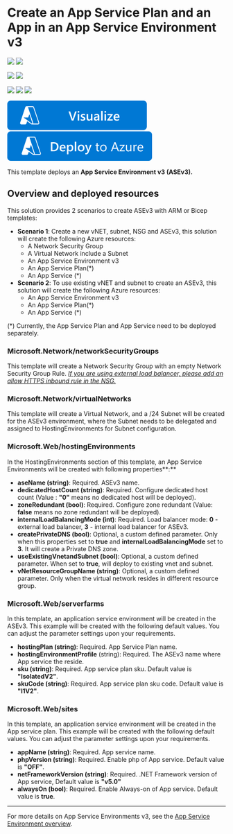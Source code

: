 # Create an App Service Plan and an App in an App Service Environment v3

![](https://azurequickstartsservice.blob.core.windows.net/badges/quickstarts/microsoft.web/web-app-asp-app-on-asev3-create/PublicLastTestDate.svg)
![](https://azurequickstartsservice.blob.core.windows.net/badges/quickstarts/microsoft.web/web-app-asp-app-on-asev3-create/PublicDeployment.svg)

![](https://azurequickstartsservice.blob.core.windows.net/badges/quickstarts/microsoft.web/web-app-asp-app-on-asev3-create/FairfaxLastTestDate.svg)
![](https://azurequickstartsservice.blob.core.windows.net/badges/quickstarts/microsoft.web/web-app-asp-app-on-asev3-create/FairfaxDeployment.svg)

![](https://azurequickstartsservice.blob.core.windows.net/badges/quickstarts/microsoft.web/web-app-asp-app-on-asev3-create/BestPracticeResult.svg)
![](https://azurequickstartsservice.blob.core.windows.net/badges/quickstarts/microsoft.web/web-app-asp-app-on-asev3-create/CredScanResult.svg)
![](https://azurequickstartsservice.blob.core.windows.net/badges/quickstarts/microsoft.web/web-app-asp-app-on-asev3-create/BicepVersion.svg)

[![Visualize](https://raw.githubusercontent.com/Azure/azure-quickstart-templates/master/1-CONTRIBUTION-GUIDE/images/visualizebutton.svg?sanitize=true)](http://armviz.io/#/?load=https%3A%2F%2Fraw.githubusercontent.com%2FAzure%2Fazure-quickstart-templates%2Fmaster%2Fquickstarts%2Fmicrosoft.web%2Fweb-app-asp-app-on-asev3-create%2Fazuredeploy.json)
[![](https://raw.githubusercontent.com/Azure/azure-quickstart-templates/master/1-CONTRIBUTION-GUIDE/images/deploytoazure.svg?sanitize=true)](https://portal.azure.com/#create/Microsoft.Template/uri/https%3A%2F%2Fraw.githubusercontent.com%2FAzure%2Fazure-quickstart-templates%2Fmaster%2Fquickstarts%2Fmicrosoft.web%2Fweb-app-asp-app-on-asev3-create%2Fazuredeploy.json)

This template deploys an **App Service Environment v3 (ASEv3).** 

## Overview and deployed resources

This solution provides 2 scenarios to create ASEv3 with ARM or Bicep templates:

- **Scenario 1**: Create a new vNET, subnet, NSG and ASEv3, this solution will create the following Azure resources:
  - A Network Security Group
  - A Virtual Network include a Subnet
  - An App Service Environment v3
  - An App Service Plan(*)
  - An App Service (*)
- **Scenario 2**: To use existing vNET and subnet to create an ASEv3, this solution will create the following Azure resources:
  - An App Service Environment v3
  - An App Service Plan(*)
  - An App Service (*)

(*) Currently, the App Service Plan and App Service need to be deployed separately.

### Microsoft.Network/networkSecurityGroups

This template will create a Network Security Group with an empty Network Security Group Rule. *<u>If you are using external load balancer, please add an allow HTTPS inbound rule in the NSG.</u>*

### Microsoft.Network/virtualNetworks

This template will create a Virtual Network, and a /24 Subnet will be created for the ASEv3 environment, where the Subnet needs to be delegated and assigned to HostingEnvironments for Subnet configuration.

### Microsoft.Web/hostingEnvironments

In the HostingEnvironments section of this template, an App Service Environments will be created with following properties**:**

- **aseName (string)**: Required. ASEv3 name.
- **dedicatedHostCount (string)**: Required. Configure dedicated host count (Value : **"0"** means no dedicated host will be deployed).
- **zoneRedundant (bool)**: Required. Configure zone redundant (Value: **false** means no zone redundant will be deployed).
- **internalLoadBalancingMode (int)**: Required. Load balancer mode: **0** - external load balancer, **3** - internal load balancer for ASEv3.
- **createPrivateDNS (bool)**: Optional, a custom defined parameter. Only when this properties set to **true** and **internalLoadBalancingMode** set to **3**. It will create a Private DNS zone.
- **useExistingVnetandSubnet (bool)**: Optional, a custom defined parameter. When set to **true**, will deploy to existing vnet and subnet.
- **vNetResourceGroupName (string)**: Optional, a custom defined parameter. Only when the virtual network resides in different resource group.

### Microsoft.Web/serverfarms

In this template, an application service environment will be created in the ASEv3. This example will be created with the following default values. You can adjust the parameter settings upon your requirements.

- **hostingPlan (string)**: Required. App Service Plan name.
- **hostingEnvironmentProfile** (string): Required. The ASEv3 name where App service the reside.
- **sku (string)**: Required. App service plan sku. Default value is **"IsolatedV2"**.
- **skuCode (string)**: Required. App service plan sku code. Default value is **"I1V2"**.

### Microsoft.Web/sites

In this template, an application service environment will be created in the App service plan. This example will be created with the following default values. You can adjust the parameter settings upon your requirements.

- **appName (string)**: Required. App service name.
- **phpVersion (string)**: Required. Enable php of App service. Default value is **"OFF"**.
- **netFrameworkVersion (string)**: Required. .NET Framework version of App service, Default value is **"v5.0"**
- **alwaysOn (bool)**: Required. Enable Always-on of App service. Default value is **true**.  

------

For more details on App Service Environments v3, see the [App Service Environment overview](https://docs.microsoft.com/en-us/azure/app-service/environment/overview).

